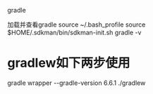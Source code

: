 gradle

加载并查看gradle
source ~/.bash_profile
source $HOME/.sdkman/bin/sdkman-init.sh
gradle -v 


# gradlew如下两步使用
gradle wrapper --gradle-version 6.6.1
./gradlew
